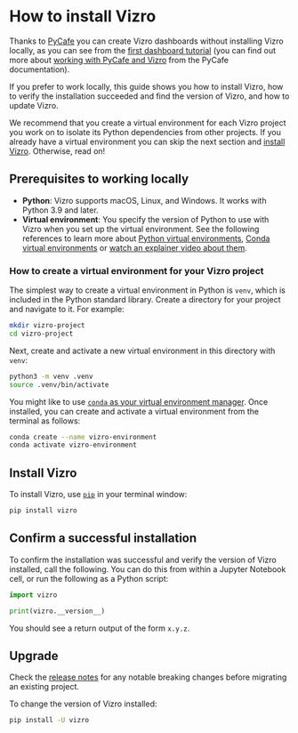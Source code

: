 # How to install Vizro

Thanks to [PyCafe](https://py.cafe/) you can create Vizro dashboards without installing Vizro locally, as you can see from the [first dashboard tutorial](../tutorials/first-dashboard.md) (you can find out more about [working with PyCafe and Vizro](https://py.cafe/docs/apps/vizro) from the PyCafe documentation).

If you prefer to work locally, this guide shows you how to install Vizro, how to verify the installation succeeded and find the version of Vizro, and how to update Vizro.

We recommend that you create a virtual environment for each Vizro project you work on to isolate its Python dependencies from other projects. If you already have a virtual environment you can skip the next section and [install Vizro](#install-vizro). Otherwise, read on!

## Prerequisites to working locally

* **Python**: Vizro supports macOS, Linux, and Windows. It works with Python 3.9 and later.
* **Virtual environment**: You specify the version of Python to use with Vizro when you set up the virtual environment. See the following references to learn more about [Python virtual environments](https://realpython.com/python-virtual-environments-a-primer/), [Conda virtual environments](https://docs.conda.io/projects/conda/en/latest/user-guide/getting-started.html#starting-conda) or [watch an explainer video about them](https://youtu.be/YKfAwIItO7M).

### How to create a virtual environment for your Vizro project

The simplest way to create a virtual environment in Python is `venv`, which is included in the Python standard library. Create a directory for your project and navigate to it. For example:

```bash
mkdir vizro-project
cd vizro-project
```

Next, create and activate a new virtual environment in this directory with `venv`:

```bash
python3 -m venv .venv
source .venv/bin/activate
```

You might like to use [`conda` as your virtual environment manager](https://docs.conda.io/projects/conda/en/latest/user-guide/install/). Once installed, you can create and activate a virtual environment from the terminal as follows:

```bash
conda create --name vizro-environment
conda activate vizro-environment
```

## Install Vizro

To install Vizro, use [`pip`](https://pip.pypa.io/en/stable/) in your terminal window:

```bash
pip install vizro
```

## Confirm a successful installation

To confirm the installation was successful and verify the version of Vizro installed, call the following. You can do this from within a Jupyter Notebook cell, or run the following as a Python script:

```py
import vizro

print(vizro.__version__)
```

You should see a return output of the form `x.y.z`.

## Upgrade

Check the [release notes](https://github.com/mckinsey/vizro/blob/main/vizro-core/CHANGELOG.md) for any notable breaking changes before migrating an existing project.

To change the version of Vizro installed:

```bash
pip install -U vizro
```
